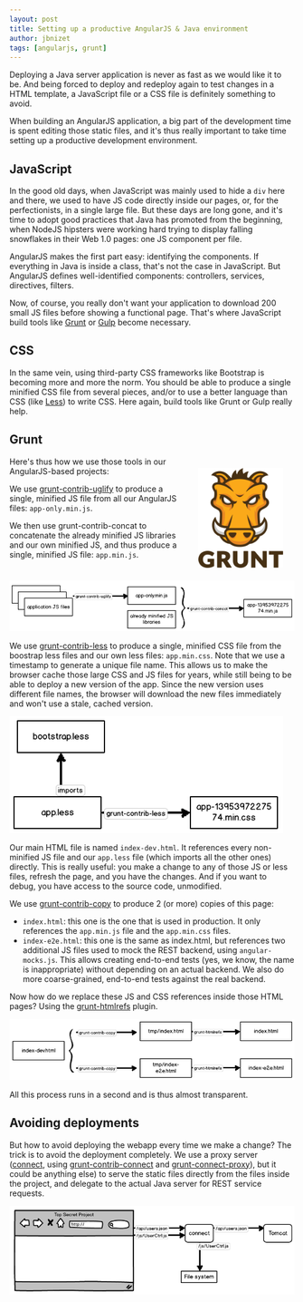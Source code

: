 ```yaml
---
layout: post
title: Setting up a productive AngularJS & Java environment
author: jbnizet
tags: [angularjs, grunt]
---
```


Deploying a Java server application is never as fast as we would like it to be. And being forced to deploy
and redeploy again to test changes in a HTML template, a JavaScript file or a CSS file is definitely
something to avoid.

When building an AngularJS application, a big part of the development time is spent editing those static files, and it's thus really important to take time setting up a productive development environment.

## JavaScript

In the good old days, when JavaScript was mainly used to hide a `div` here and there, we used to have JS code directly
inside our pages, or, for the perfectionists, in a single large file. But these days are long gone, and it's time to adopt good practices that Java has promoted from the beginning, when NodeJS hipsters were working hard trying to display falling snowflakes in their Web 1.0 pages: one JS component per file.

AngularJS makes the first part easy: identifying the components. If everything in Java is inside a class, that's not the case in JavaScript. But AngularJS defines well-identified components: controllers, services, directives, filters.

Now, of course, you really don't want your application to download 200 small JS files before showing a functional page. That's where JavaScript build tools like [Grunt](http://gruntjs.com/) or [Gulp](http://gulpjs.com/) become necessary. 

## CSS

In the same vein, using third-party CSS frameworks like Bootstrap is becoming more and more the norm. You should be able to produce a single minified CSS file from several pieces, and/or to use a better language than CSS (like [Less](http://lesscss.org/)) to write CSS. Here again, build tools like Grunt or Gulp really help.

## Grunt

<div style="float:right; margin:20px;"><img src="/assets/images/2014-03-25/grunt-logo.svg" width="150px;"/></div>

Here's thus how we use those tools in our AngularJS-based projects:

We use [grunt-contrib-uglify](https://github.com/gruntjs/grunt-contrib-uglify) to produce a single, minified JS file from all our AngularJS files: `app-only.min.js`.

We then use grunt-contrib-concat to concatenate the already minified JS libraries and our own minified JS, and thus produce a single, minified JS file: `app.min.js`.

![From many JS source files to a single minified one](/assets/images/2014-03-25/grunt-contrib-uglify.png)

We use [grunt-contrib-less](https://github.com/gruntjs/grunt-contrib-less) to produce a single, minified CSS file from the boostrap less files and our own less files: `app.min.css`. Note that we use a timestamp to generate a unique file name. This allows us to make the browser cache those large CSS and JS files for years, while still being to be able to deploy a new version of the app. Since the new version uses different file names, the browser will download the new files immediately and won't use a stale, cached version.

![From many Less source files to a single minified CSS file](/assets/images/2014-03-25/grunt-contrib-less.png)

Our main HTML file is named `index-dev.html`. It references every non-minified JS file and our `app.less` file (which imports all the other ones) directly. This is really useful: you make a change to any of those JS or less files, refresh the page, and you have the changes. And if you want to debug, you have access to the source code, unmodified.

We use [grunt-contrib-copy](https://github.com/gruntjs/grunt-contrib-copy) to produce 2 (or more) copies of this page:

- `index.html`: this one is the one that is used in production. It only references the `app.min.js` file and the `app.min.css` files.
- `index-e2e.html`: this one is the same as index.html, but references two additional JS files used to mock the REST backend, using `angular-mocks.js`. This allows creating end-to-end tests (yes, we know, the name is inappropriate) without depending on an actual backend. We also do more coarse-grained, end-to-end tests against the real backend.

Now how do we replace these JS and CSS references inside those HTML pages? Using the [grunt-htmlrefs](https://github.com/tactivos/grunt-htmlrefs) plugin.

![From a single html file to multiple versions of this file](/assets/images/2014-03-25/grunt-htmlrefs.png)

All this process runs in a second and is thus almost transparent.

## Avoiding deployments

But how to avoid deploying the webapp every time we make a change? The trick is to avoid the deployment completely. We use a proxy server ([connect](http://www.senchalabs.org/connect/), using [grunt-contrib-connect](https://github.com/gruntjs/grunt-contrib-connect) and [grunt-connect-proxy](https://github.com/drewzboto/grunt-connect-proxy)), but it could be anything else) to serve the static files directly from the files inside the project, and delegate to the actual Java server for REST service requests.

![Serve files with a proxy to avoid deployments](/assets/images/2014-03-25/connect-proxy.png)